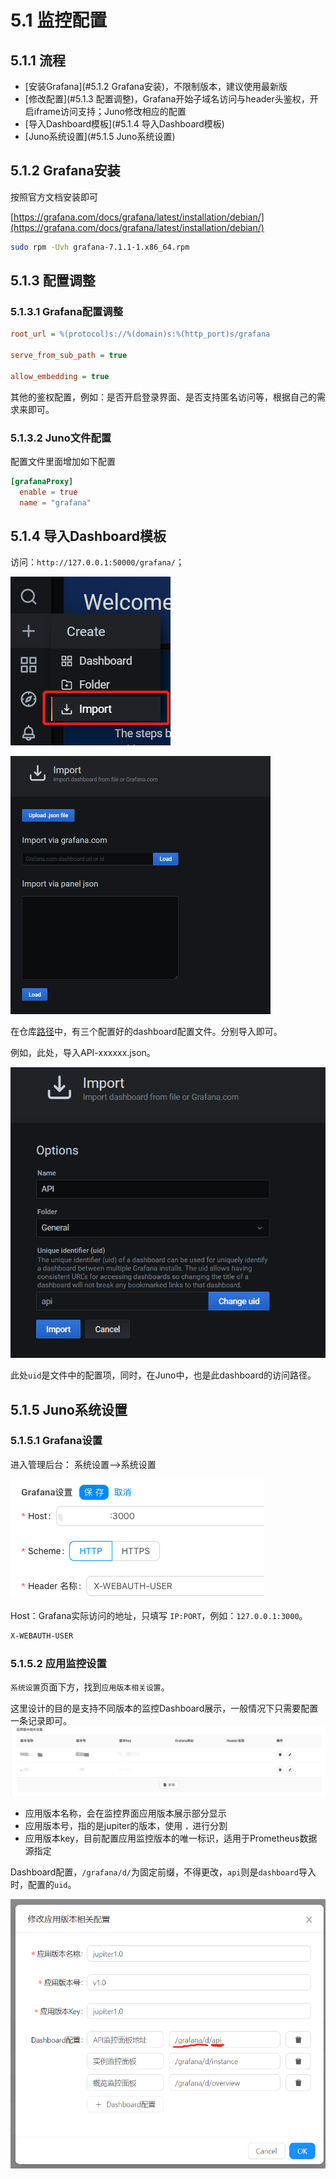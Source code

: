 # 5.1 监控配置

## 5.1.1 流程

- \[安装Grafana\](#5.1.2 Grafana安装)，不限制版本，建议使用最新版
- \[修改配置\](#5.1.3 配置调整)，Grafana开始子域名访问与header头鉴权，开启iframe访问支持；Juno修改相应的配置
- \[导入Dashboard模板\](#5.1.4 导入Dashboard模板)
- \[Juno系统设置\](#5.1.5 Juno系统设置)

## 5.1.2 Grafana安装

按照官方文档安装即可

[https://grafana.com/docs/grafana/latest/installation/debian/](https://grafana.com/docs/grafana/latest/installation/debian/)

```bash
sudo rpm -Uvh grafana-7.1.1-1.x86_64.rpm
```

## 5.1.3 配置调整

### 5.1.3.1 Grafana配置调整

```ini
root_url = %(protocol)s://%(domain)s:%(http_port)s/grafana

serve_from_sub_path = true

allow_embedding = true
```

其他的鉴权配置，例如：是否开启登录界面、是否支持匿名访问等，根据自己的需求来即可。

### 5.1.3.2 Juno文件配置

配置文件里面增加如下配置

```toml
[grafanaProxy]
  enable = true
  name = "grafana"
```

## 5.1.4 导入Dashboard模板

访问：`http://127.0.0.1:50000/grafana/`；

![image-20200904150251572](../static/juno/monitor-5.1-aaaa.png)

<img src="../static/juno/monitor-5.1-aaaaaaaaaaaaaaa.png" alt="image-20200904150421375" style="zoom: 50%;" />

在仓库[路径](https://github.com/douyu/juno/blob/master/data/grafana)中，有三个配置好的dashboard配置文件。分别导入即可。

例如，此处，导入API-xxxxxx.json。

<img src="../static/juno/monitor-5.1-x123xdasdas.png" alt="image-20200904151458986" style="zoom:80%;" />

此处`uid`是文件中的配置项，同时，在Juno中，也是此dashboard的访问路径。

## 5.1.5 Juno系统设置

### 5.1.5.1 Grafana设置

进入管理后台：
系统设置——>系统设置

![../static/juno/monitor-5.1.5.1.png](../static/juno/monitor-5.1.5.1.png)

Host：Grafana实际访问的地址，只填写 `IP:PORT`，例如：`127.0.0.1:3000`。

```txt
X-WEBAUTH-USER
```

### 5.1.5.2 应用监控设置

`系统设置`页面下方，找到`应用版本相关设置`。

这里设计的目的是支持不同版本的监控Dashboard展示，一般情况下只需要配置一条记录即可。
![../static/juno/monitor-5.1.5.2.png](../static/juno/monitor-5.1.5.2.png)

- 应用版本名称，会在监控界面应用版本展示部分显示
- 应用版本号，指的是jupiter的版本，使用 `，`进行分割
- 应用版本key，目前配置应用监控版本的唯一标识，适用于Prometheus数据源指定

Dashboard配置，`/grafana/d/`为固定前缀，不得更改，`api`则是`dashboard`导入时，配置的`uid`。

<img src="../static/juno/image-20200904151850462.png" alt="image-20200904151850462" style="zoom:80%;" />
